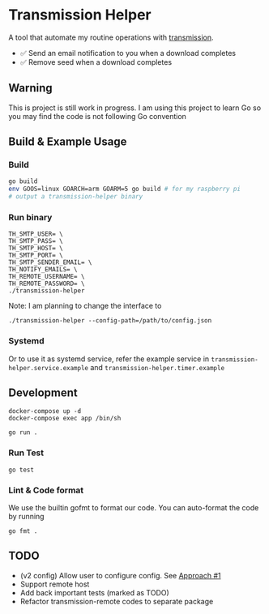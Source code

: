 # Transmission Helper
A tool that automate my routine operations with [transmission](https://github.com/transmission/transmission).
* ✅ Send an email notification to you when a download completes
* ✅ Remove seed when a download completes

## Warning
This is project is still work in progress. I am using this project to learn Go so you may find the code is not following Go convention

## Build & Example Usage
### Build
```sh
go build
env GOOS=linux GOARCH=arm GOARM=5 go build # for my raspberry pi
# output a transmission-helper binary
```

### Run binary
```
TH_SMTP_USER= \
TH_SMTP_PASS= \
TH_SMTP_HOST= \
TH_SMTP_PORT= \
TH_SMTP_SENDER_EMAIL= \
TH_NOTIFY_EMAILS= \
TH_REMOTE_USERNAME= \
TH_REMOTE_PASSWORD= \
./transmission-helper
```

Note: I am planning to change the interface to
```
./transmission-helper --config-path=/path/to/config.json
```

### Systemd
Or to use it as systemd service, refer the example service in `transmission-helper.service.example` and `transmission-helper.timer.example`

## Development
```
docker-compose up -d
docker-compose exec app /bin/sh

go run .
```

### Run Test
```
go test
```

### Lint & Code format
We use the builtin gofmt to format our code.
You can auto-format the code by running
```
go fmt .
```

## TODO
* (v2 config) Allow user to configure config. See [Approach #1](https://stackoverflow.com/a/35419545)
* Support remote host
* Add back important tests (marked as TODO)
* Refactor transmission-remote codes to separate package
